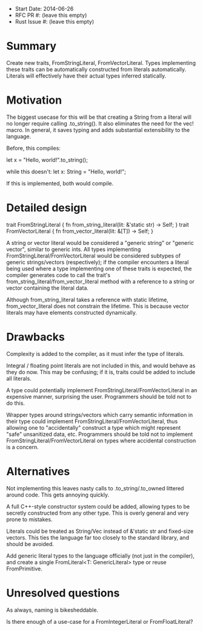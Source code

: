 - Start Date: 2014-06-26
- RFC PR #: (leave this empty)
- Rust Issue #: (leave this empty)

# Summary

Create new traits, FromStringLiteral, FromVectorLiteral<T>. Types implementing these traits can be automatically constructed from literals automatically. Literals will effectively have their actual types inferred statically.

# Motivation

The biggest usecase for this will be that creating a String from a literal will no longer require calling .to_string(). It also eliminates the need for the vec! macro. In general, it saves typing and adds substantial extensibility to the language.

Before, this compiles:

let x = "Hello, world!".to_string(); 

while this doesn't:
let x: String = "Hello, world!";

If this is implemented, both would compile.

# Detailed design

trait FromStringLiteral {
	fn from_string_literal(lit: &'static str) -> Self;
}
trait FromVectorLiteral<T> {
	fn from_vector_literal(lit: &[T]) -> Self;
}

A string or vector literal would be considered a "generic string" or "generic vector", similar to generic ints. All types implementing FromStringLiteral/FromVectorLiteral would be considered subtypes of generic strings/vectors (respectively); if the compiler encounters a literal being used where a type implementing one of these traits is expected, the compiler generates code to call the trait's from_string_literal/from_vector_literal method with a reference to a string or vector containing the literal data.

Although from_string_literal takes a reference with static lifetime, from_vector_literal does not constrain the lifetime. This is because vector literals may have elements constructed dynamically.

# Drawbacks
Complexity is added to the compiler, as it must infer the type of literals.

Integral / floating point literals are not included in this, and would behave as they do now. This may be confusing; if it is, traits could be added to include all literals.

A type could potentially implement FromStringLiteral/FromVectorLiteral in an expensive manner, surprising the user. Programmers should be told not to do this.

Wrapper types around strings/vectors which carry semantic information in their type could implement FromStringLiteral/FromVectorLiteral, thus allowing one to "accidentally" construct a type which might represent "safe" unsanitized data, etc. Programmers should be told not to implement FromStringLiteral/FromVectorLiteral on types where accidental construction is a concern.

# Alternatives

Not implementing this leaves nasty calls to .to_string/.to_owned littered around code. This gets annoying quickly.

A full C++-style constructor system could be added, allowing types to be secretly constructed from any other type. This is overly general and very prone to mistakes.

Literals could be treated as String/Vec instead of &'static str and fixed-size vectors. This ties the language far too closely to the standard library, and should be avoided.

Add generic literal types to the language officially (not just in the compiler), and create a single FromLiteral<T: GenericLiteral> type or reuse FromPrimitive. 

# Unresolved questions

As always, naming is bikesheddable.

Is there enough of a use-case for a FromIntegerLiteral or FromFloatLiteral? 